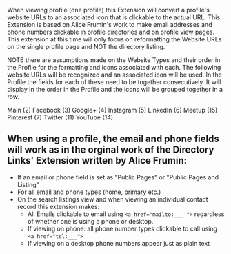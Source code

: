 When viewing profile (one profile) this Extension will convert a profile's website URLs to an associated icon that is clickable to the actual URL.  This Extension is based on Alice Frumin's work to make email addresses and phone numbers clickable in profile directories and on profile view pages.   This extension at this time will only focus on reformatting the Website URLs on the single profile page and NOT the directory listing.

NOTE there are assumptions made on the Website Types and their order in the Profile for the formatting and icons associated with each.  The following website URLs will be recognized and an associated icon will be used.  In the Profile the fields for each of these need to be together consecutively.  It will display in the order in the Profile and the icons will be grouped together in a row.

Main  (2)
Facebook (3)
Google+ (4)
Instagram (5)
LinkedIn (6)
Meetup (15)
Pinterest (7)
Twitter (11)
YouTube (14)

When using a profile, the email and phone fields will work as in the orginal work of the Directory Links' Extension written by Alice Frumin:
---------------------
  + If an email or phone field is set as "Public Pages" or "Public Pages and Listing"
  + For all email and phone types (home, primary etc.)
  + On the search listings view and when viewing an individual contact record this extension makes:
    + All Emails clickable to email using ``<a href="mailto:___ ">`` regardless of whether one is using a phone or desktop.
    + If viewing on phone: all phone number types clickable to call using ``<a href="tel:___">``
    + If viewing on a desktop phone numbers appear just as plain text
